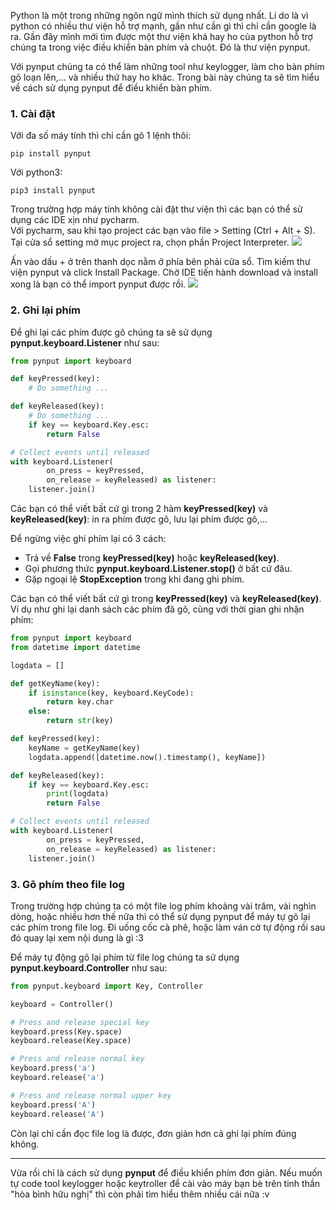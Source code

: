 Python là một trong những ngôn ngữ mình thích sử dụng nhất. Lí do là vì python có nhiều thư viện hỗ trợ mạnh, gần như cần gì thì chỉ cần google là ra. Gần đây mình mới tìm được một thư viện khá hay ho của python hỗ trợ chúng ta trong việc điều khiển bàn phím và chuột. Đó là thư viện pynput.

Với pynput chúng ta có thể làm những tool như keylogger, làm cho bàn phím gõ loạn lên,... và nhiều thứ hay ho khác. Trong bài này chúng ta sẽ tìm hiểu về cách sử dụng pynput để điều khiển bàn phím.

### 1. Cài đặt
Với đa số máy tính thì chỉ cần gõ 1 lệnh thôi:
```shell
pip install pynput
```
Với python3:
```shell
pip3 install pynput
```

Trong trường hợp máy tính không cài đặt thư viện thì các bạn có thể sử dụng các IDE xịn như pycharm.<br>
Với pycharm, sau khi tạo project các bạn vào file > Setting (Ctrl + Alt + S). Tại cửa sổ setting mở mục project ra, chọn phần Project Interpreter.
![](https://images.viblo.asia/da838a2e-2b43-4c4d-bb04-e3471130f737.png)

Ấn vào dấu + ở trên thanh dọc nằm ở phía bên phải cửa sổ. Tìm kiếm thư viện pynput và click Install Package. Chờ IDE tiến hành download và install xong là bạn có thể import pynput được rồi.
![](https://images.viblo.asia/6a125c64-0492-404e-92ab-34acdfa8c164.png)

### 2. Ghi lại phím
Để ghi lại các phím được gõ chúng ta sẽ sử dụng **pynput.keyboard.Listener** như sau:
```python
from pynput import keyboard

def keyPressed(key):
    # Do something ...

def keyReleased(key):
    # Do something ...
    if key == keyboard.Key.esc:
        return False

# Collect events until released
with keyboard.Listener(
        on_press = keyPressed,
        on_release = keyReleased) as listener:
    listener.join()
```
Các bạn có thể viết bất cứ gì trong 2 hàm **keyPressed(key)** và **keyReleased(key)**: in ra phím được gõ, lưu lại phím được gõ,...

Để ngừng việc ghi phím lại có 3 cách:
- Trả về **False** trong **keyPressed(key)** hoặc **keyReleased(key)**.
- Gọi phương thức **pynput.keyboard.Listener.stop()** ở bất cứ đâu.
- Gặp ngoại lệ **StopException** trong khi đang ghi phím.

Các bạn có thể viết bất cứ gì trong **keyPressed(key)** và **keyReleased(key)**. Ví dụ như ghi lại danh sách các phím đã gõ, cùng với thời gian ghi nhận phím:
```python
from pynput import keyboard
from datetime import datetime

logdata = []

def getKeyName(key):
    if isinstance(key, keyboard.KeyCode):
        return key.char
    else:
        return str(key)

def keyPressed(key):
    keyName = getKeyName(key)
    logdata.append([datetime.now().timestamp(), keyName])

def keyReleased(key):
    if key == keyboard.Key.esc:
        print(logdata)
        return False

# Collect events until released
with keyboard.Listener(
        on_press = keyPressed,
        on_release = keyReleased) as listener:
    listener.join()
```

### 3. Gõ phím theo file log
Trong trường hợp chúng ta có một file log phím khoảng vài trăm, vài nghìn dòng, hoặc nhiều hơn thế nữa thì có thể sử dụng pynput để máy tự gõ lại các phím trong file log. Đi uống cốc cà phê, hoặc làm ván cờ tự động rồi sau đó quay lại xem nội dung là gì :3

Để máy tự động gõ lại phím từ file log chúng ta sử dụng **pynput.keyboard.Controller** như sau:
```python
from pynput.keyboard import Key, Controller

keyboard = Controller()

# Press and release special key 
keyboard.press(Key.space)
keyboard.release(Key.space)

# Press and release normal key 
keyboard.press('a')
keyboard.release('a')

# Press and release normal upper key 
keyboard.press('A')
keyboard.release('A')
```
Còn lại chỉ cần đọc file log là được, đơn giản hơn cả ghi lại phím đúng không.
***
Vừa rồi chỉ là cách sử dụng **pynput** để điều khiển phím đơn giản. Nếu muốn tự code tool keylogger hoặc keytroller để cài vào máy bạn bè trên tinh thần "hòa bình hữu nghị" thì còn phải tìm hiểu thêm nhiều cái nữa :v